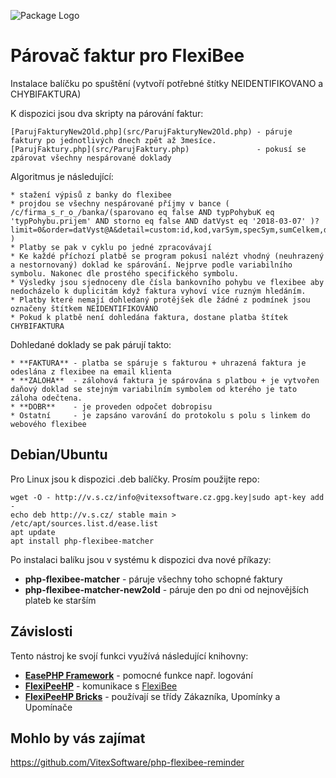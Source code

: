 ![Package Logo](https://raw.githubusercontent.com/Vitexus/php-flexibee-matcher/master/package_logo.png "Project Logo")

Párovač faktur pro FlexiBee
===========================

Instalace balíčku po spuštění (vytvoří potřebné štítky  NEIDENTIFIKOVANO a CHYBIFAKTURA) 

K dispozici jsou dva skripty na párování faktur:

    [ParujFakturyNew2Old.php](src/ParujFakturyNew2Old.php) - páruje faktury po jednotlivých dnech zpět až 3mesíce.
    [ParujFaktury.php](src/ParujFaktury.php)               - pokusí se zpárovat všechny nespárované doklady

Algoritmus je následující:

    * stažení výpisů z banky do flexibee
    * projdou se všechny nespárované příjmy v bance ( /c/firma_s_r_o_/banka/(sparovano eq false AND typPohybuK eq 'typPohybu.prijem' AND storno eq false AND datVyst eq '2018-03-07' )?limit=0&order=datVyst@A&detail=custom:id,kod,varSym,specSym,sumCelkem,datVyst )
    * Platby se pak v cyklu po jedné zpracovávají
    * Ke každé příchozí platbě se program pokusí nalézt vhodný (neuhrazený a nestornovaný) doklad ke spárování. Nejprve podle variabilního symbolu. Nakonec dle prostého specifického symbolu.
    * Výsledky jsou sjednoceny dle čísla bankovního pohybu ve flexibee aby nedocházelo k duplicitám když faktura vyhoví více ruzným hledáním.
    * Platby které nemají dohledaný protějšek dle žádné z podmínek jsou označeny štítkem NEIDENTIFIKOVANO
    * Pokud k platbě není dohledána faktura, dostane platba štítek CHYBIFAKTURA

Dohledané doklady se pak párují takto:

    * **FAKTURA** - platba se spáruje s fakturou + uhrazená faktura je odeslána z flexibee na email klienta
    * **ZALOHA**  - zálohová faktura je spárována s platbou + je vytvořen daňový doklad se stejným variabilním symbolem od kterého je tato záloha odečtena.
    * **DOBR**    - je proveden odpočet dobropisu
    * Ostatní     - je zapsáno varování do protokolu s polu s linkem do webového flexibee


Debian/Ubuntu
-------------

Pro Linux jsou k dispozici .deb balíčky. Prosím použijte repo:

    wget -O - http://v.s.cz/info@vitexsoftware.cz.gpg.key|sudo apt-key add -
    echo deb http://v.s.cz/ stable main > /etc/apt/sources.list.d/ease.list
    apt update
    apt install php-flexibee-matcher

Po instalaci balíku jsou v systému k dispozici dva nové příkazy:

  * **php-flexibee-matcher**         - páruje všechny toho schopné faktury
  * **php-flexibee-matcher-new2old** - páruje den po dni od nejnovějších plateb ke starším


Závislosti
----------

Tento nástroj ke svojí funkci využívá následující knihovny:

 * [**EasePHP Framework**](https://github.com/VitexSoftware/EaseFramework) - pomocné funkce např. logování
 * [**FlexiPeeHP**](https://github.com/Spoje-NET/FlexiPeeHP)        - komunikace s [FlexiBee](https://flexibee.eu/)
 * [**FlexiPeeHP Bricks**](https://github.com/VitexSoftware/FlexiPeeHP-Bricks) - používají se třídy Zákazníka, Upomínky a Upomínače

Mohlo by vás zajímat
--------------------

https://github.com/VitexSoftware/php-flexibee-reminder
